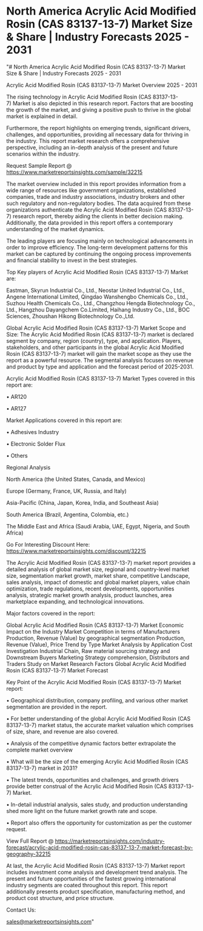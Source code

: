 # North America Acrylic Acid Modified Rosin (CAS 83137-13-7) Market Size & Share | Industry Forecasts 2025 - 2031
"# North America Acrylic Acid Modified Rosin (CAS 83137-13-7) Market Size & Share | Industry Forecasts 2025 - 2031

Acrylic Acid Modified Rosin (CAS 83137-13-7) Market Overview 2025 - 2031

The rising technology in Acrylic Acid Modified Rosin (CAS 83137-13-7) Market is also depicted in this research report. Factors that are boosting the growth of the market, and giving a positive push to thrive in the global market is explained in detail.

Furthermore, the report highlights on emerging trends, significant drivers, challenges, and opportunities, providing all necessary data for thriving in the industry. This report market research offers a comprehensive perspective, including an in-depth analysis of the present and future scenarios within the industry.

Request Sample Report @ https://www.marketreportsinsights.com/sample/32215

The market overview included in this report provides information from a wide range of resources like government organizations, established companies, trade and industry associations, industry brokers and other such regulatory and non-regulatory bodies. The data acquired from these organizations authenticate the Acrylic Acid Modified Rosin (CAS 83137-13-7) research report, thereby aiding the clients in better decision making. Additionally, the data provided in this report offers a contemporary understanding of the market dynamics.

The leading players are focusing mainly on technological advancements in order to improve efficiency. The long-term development patterns for this market can be captured by continuing the ongoing process improvements and financial stability to invest in the best strategies.

Top Key players of Acrylic Acid Modified Rosin (CAS 83137-13-7) Market are:

Eastman, Skyrun Industrial Co., Ltd., Neostar United Industrial Co., Ltd., Angene International Limited, Qingdao Wanshengbo Chemicals Co., Ltd., Suzhou Health Chemicals Co., Ltd., Changzhou Hengda Biotechnology Co., Ltd., Hangzhou Dayangchem Co.Limited, Haihang Industry Co., Ltd., BOC Sciences, Zhoushan Hikong Biotechnology Co.,Ltd.

Global Acrylic Acid Modified Rosin (CAS 83137-13-7) Market Scope and Size:
The Acrylic Acid Modified Rosin (CAS 83137-13-7) market is declared segment by company, region (country), type, and application. Players, stakeholders, and other participants in the global Acrylic Acid Modified Rosin (CAS 83137-13-7) market will gain the market scope as they use the report as a powerful resource. The segmental analysis focuses on revenue and product by type and application and the forecast period of 2025-2031.

Acrylic Acid Modified Rosin (CAS 83137-13-7) Market Types covered in this report are:

• AR120

• AR127

Market Applications covered in this report are:

• Adhesives Industry

• Electronic Solder Flux

• Others

Regional Analysis

North America (the United States, Canada, and Mexico)

Europe (Germany, France, UK, Russia, and Italy)

Asia-Pacific (China, Japan, Korea, India, and Southeast Asia)

South America (Brazil, Argentina, Colombia, etc.)

The Middle East and Africa (Saudi Arabia, UAE, Egypt, Nigeria, and South Africa)

Go For Interesting Discount Here: https://www.marketreportsinsights.com/discount/32215

The Acrylic Acid Modified Rosin (CAS 83137-13-7) market report provides a detailed analysis of global market size, regional and country-level market size, segmentation market growth, market share, competitive Landscape, sales analysis, impact of domestic and global market players, value chain optimization, trade regulations, recent developments, opportunities analysis, strategic market growth analysis, product launches, area marketplace expanding, and technological innovations.

Major factors covered in the report:

Global Acrylic Acid Modified Rosin (CAS 83137-13-7) Market
Economic Impact on the Industry
Market Competition in terms of Manufacturers
Production, Revenue (Value) by geographical segmentation
Production, Revenue (Value), Price Trend by Type
Market Analysis by Application
Cost Investigation
Industrial Chain, Raw material sourcing strategy and Downstream Buyers
Marketing Strategy comprehension, Distributors and Traders
Study on Market Research Factors
Global Acrylic Acid Modified Rosin (CAS 83137-13-7) Market Forecast

Key Point of the Acrylic Acid Modified Rosin (CAS 83137-13-7) Market report:

• Geographical distribution, company profiling, and various other market segmentation are provided in the report.

• For better understanding of the global Acrylic Acid Modified Rosin (CAS 83137-13-7) market status, the accurate market valuation which comprises of size, share, and revenue are also covered.

• Analysis of the competitive dynamic factors better extrapolate the complete market overview

• What will be the size of the emerging Acrylic Acid Modified Rosin (CAS 83137-13-7) market in 2031?

• The latest trends, opportunities and challenges, and growth drivers provide better construal of the Acrylic Acid Modified Rosin (CAS 83137-13-7) Market.

• In-detail industrial analysis, sales study, and production understanding shed more light on the future market growth rate and scope.

• Report also offers the opportunity for customization as per the customer request.

View Full Report @ https://marketreportsinsights.com/industry-forecast/acrylic-acid-modified-rosin-cas-83137-13-7-market-forecast-by-geography-32215

At last, the Acrylic Acid Modified Rosin (CAS 83137-13-7) Market report includes investment come analysis and development trend analysis. The present and future opportunities of the fastest growing international industry segments are coated throughout this report. This report additionally presents product specification, manufacturing method, and product cost structure, and price structure.

Contact Us:

sales@marketreportsinsights.com"
